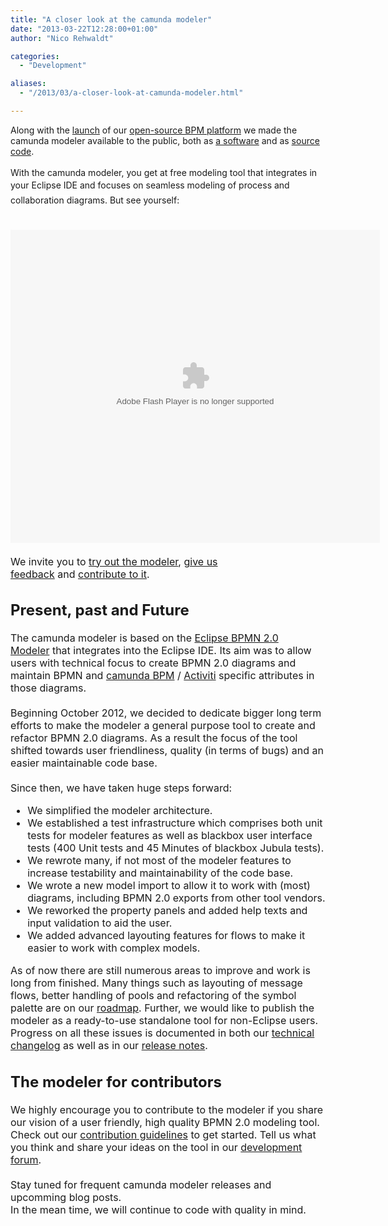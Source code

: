 ```yaml
---
title: "A closer look at the camunda modeler"
date: "2013-03-22T12:28:00+01:00"
author: "Nico Rehwaldt"

categories:
  - "Development"

aliases:
  - "/2013/03/a-closer-look-at-camunda-modeler.html"

---
```


Along with the <a href="http://camundabpm.blogspot.de/2013/03/camunda-forks-activiti-and-launches.html">launch</a> of our <a href="http://camunda.org/">open-source BPM platform</a> we made the camunda modeler available to the public, both as <a href="http://camunda.org/download/modeler/">a&nbsp;software</a> and as&nbsp;<a href="https://github.com/camunda/camunda-modeler" target="_blank">source code</a>.<br />
<br />
With the camunda modeler, you get at free modeling tool that integrates in your Eclipse IDE and <span style="font-family: inherit;"><span style="background-color: white; line-height: 24.44444465637207px;">focuses on seamless modeling of process and collaboration</span><span style="background-color: white; line-height: 24.44444465637207px;">&nbsp;diagrams.&nbsp;</span></span>But see yourself:<br />
<div style="font-size: medium; font-weight: normal;">
<br /></div>
<div style="font-size: medium; font-weight: normal;">
<embed align="middle" allowscriptaccess="always" height="501" pluginspage="http://www.macromedia.com/go/getflashplayer" quality="high" src="http://camunda.github.com/camunda-modeler/assets/video/intro.swf" type="application/x-shockwave-flash" width="591"></embed></div>
<div style="font-size: medium; font-weight: normal;">
<br /></div>
<div style="font-size: medium; font-weight: normal;">
We invite you to&nbsp;<a href="http://camunda.org/download/modeler/">try out the modeler</a>,&nbsp;<a href="https://groups.google.com/forum/#!forum/camunda-bpm-users">give us feedback</a>&nbsp;and&nbsp;<a href="https://github.com/camunda/camunda-modeler/blob/kepler/CONTRIBUTING.md">contribute to it</a>.<br />
<h2>
Present, past and Future</h2>
The camunda modeler is based on the <a href="http://eclipse.org/bpmn2-modeler/">Eclipse BPMN 2.0 Modeler</a>&nbsp;that integrates into the Eclipse IDE. Its aim was to allow users with technical focus to create BPMN 2.0 diagrams and maintain BPMN and&nbsp;<a href="http://camunda.org/">camunda BPM</a>&nbsp;/&nbsp;<a href="http://activiti.org/">Activiti</a>&nbsp;specific attributes in those diagrams.<br />
<br />
Beginning October 2012, we decided to dedicate bigger long term efforts to make the modeler a general purpose tool to create and refactor BPMN 2.0 diagrams. As a result the focus of the tool shifted towards user&nbsp;friendliness, quality (in terms of bugs) and an easier maintainable code base.<br />
<br />
Since then, we have taken huge steps forward:<br />
<ul>
<li>We simplified the modeler architecture.</li>
<li>We established a test infrastructure which comprises both unit tests for modeler features as well as blackbox user interface tests (400 Unit tests and 45 Minutes of blackbox Jubula tests).</li>
<li>We rewrote many, if not most of the modeler features to increase testability and maintainability of the code base.</li>
<li>We wrote a new model import to allow it to work with (most) diagrams, including BPMN 2.0 exports from other tool vendors.</li>
<li>We reworked the property panels and added help texts and input validation&nbsp;to aid the user.</li>
<li>We added advanced layouting features for flows to make it easier to work with complex models.</li>
</ul>
<div>
As of now there are still numerous areas to improve and work is long from finished. Many things such as layouting of message flows, better handling of pools and refactoring of the symbol palette are on our <a href="http://camunda.org/roadmap/">roadmap</a>. Further, we would like to publish the modeler as a ready-to-use standalone tool for non-Eclipse users. Progress on all these issues is documented in both our&nbsp;<a href="https://github.com/camunda/camunda-modeler/blob/kepler/CHANGELOG.md">technical changelog</a>&nbsp;as well as in our&nbsp;<a href="http://camunda.org/components/modeler/release-notes/">release notes</a>.&nbsp;</div>
<h2>
The modeler for contributors</h2>
<div>
We highly encourage you to contribute to the modeler if you share our vision of a user&nbsp;friendly, high quality BPMN 2.0 modeling tool. Check out our <a href="https://github.com/camunda/camunda-modeler/blob/kepler/CONTRIBUTING.md">contribution guidelines</a>&nbsp;to get started. Tell us what you think and share your ideas on the tool in our&nbsp;<a href="https://groups.google.com/forum/#!forum/camunda-bpm-dev">development forum</a>.</div>
<div>
<br /></div>
<div>
Stay tuned for frequent camunda modeler releases and upcomming blog posts.</div>
<div>
In the mean time, we will continue to code with quality in mind.</div>
</div>